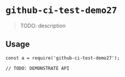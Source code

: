
# `github-ci-test-demo27`

> TODO: description

## Usage

```
const a = require('github-ci-test-demo27');

// TODO: DEMONSTRATE API
```

